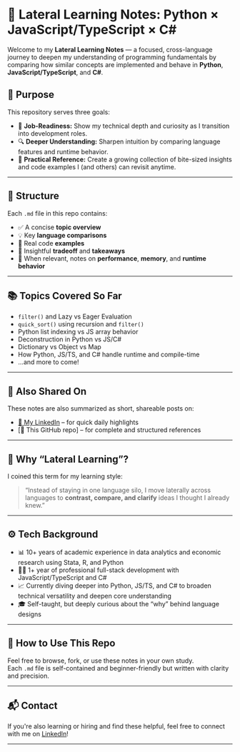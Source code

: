 # 🧠 Lateral Learning Notes: Python × JavaScript/TypeScript × C#

Welcome to my **Lateral Learning Notes** — a focused, cross-language journey to deepen my understanding of programming fundamentals by comparing how similar concepts are implemented and behave in **Python**, **JavaScript/TypeScript**, and **C#**.

## 🚀 Purpose

This repository serves three goals:

- 🎯 **Job-Readiness:** Show my technical depth and curiosity as I transition into development roles.
- 🔍 **Deeper Understanding:** Sharpen intuition by comparing language features and runtime behavior.
- 🧩 **Practical Reference:** Create a growing collection of bite-sized insights and code examples I (and others) can revisit anytime.

---

## 🧱 Structure

Each `.md` file in this repo contains:

- ✅ A concise **topic overview**
- 💡 Key **language comparisons**
- 🔢 Real code **examples**
- 🧠 Insightful **tradeoff** and **takeaways**
- 📌 When relevant, notes on **performance**, **memory**, and **runtime behavior**

---

## 📚 Topics Covered So Far

- `filter()` and Lazy vs Eager Evaluation
- `quick_sort()` using recursion and `filter()`
- Python list indexing vs JS array behavior
- Deconstruction in Python vs JS/C#
- Dictionary vs Object vs Map
- How Python, JS/TS, and C# handle runtime and compile-time
- ...and more to come!

---

## 🔗 Also Shared On

These notes are also summarized as short, shareable posts on:

- [📌 My LinkedIn](https://www.linkedin.com/in/jiaxinxie2025/) – for quick daily highlights  
- [📁 This GitHub repo] – for complete and structured references

---

## 💬 Why “Lateral Learning”?

I coined this term for my learning style:  
> “Instead of staying in one language silo, I move laterally across languages to **contrast, compare, and clarify** ideas I thought I already knew.”

---

## ⚙️ Tech Background
- 📊 10+ years of academic experience in data analytics and economic research using Stata, R, and Python
- 🧑‍💻 1+ year of professional full-stack development with JavaScript/TypeScript and C#
- 📈 Currently diving deeper into Python, JS/TS, and C# to broaden technical versatility and deepen core understanding
- 🎓 Self-taught, but deeply curious about the “why” behind language designs

---

## 📌 How to Use This Repo

Feel free to browse, fork, or use these notes in your own study.  
Each `.md` file is self-contained and beginner-friendly but written with clarity and precision.

---

## 📬 Contact

If you're also learning or hiring and find these helpful, feel free to connect with me on [LinkedIn](https://www.linkedin.com/in/jiaxinxie2025/)!

---
